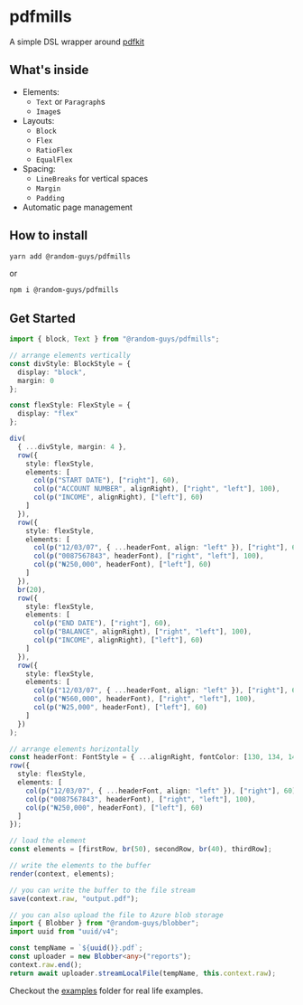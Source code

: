 # pdfmills

A simple DSL wrapper around [pdfkit](https://github.com/foliojs/pdfkit)

## What's inside

- Elements:
  - `Text` or `Paragraph`s
  - `Image`s
- Layouts:
  - `Block`
  - `Flex`
  - `RatioFlex`
  - `EqualFlex`
- Spacing:
  - `LineBreaks` for vertical spaces
  - `Margin`
  - `Padding`
- Automatic page management

## How to install

```sh
yarn add @random-guys/pdfmills
```

or

```sh
npm i @random-guys/pdfmills
```

## Get Started

```ts
import { block, Text } from "@random-guys/pdfmills";

// arrange elements vertically
const divStyle: BlockStyle = {
  display: "block",
  margin: 0
};

const flexStyle: FlexStyle = {
  display: "flex"
};

div(
  { ...divStyle, margin: 4 },
  row({
    style: flexStyle,
    elements: [
      col(p("START DATE"), ["right"], 60),
      col(p("ACCOUNT NUMBER", alignRight), ["right", "left"], 100),
      col(p("INCOME", alignRight), ["left"], 60)
    ]
  }),
  row({
    style: flexStyle,
    elements: [
      col(p("12/03/07", { ...headerFont, align: "left" }), ["right"], 60),
      col(p("0087567843", headerFont), ["right", "left"], 100),
      col(p("₦250,000", headerFont), ["left"], 60)
    ]
  }),
  br(20),
  row({
    style: flexStyle,
    elements: [
      col(p("END DATE"), ["right"], 60),
      col(p("BALANCE", alignRight), ["right", "left"], 100),
      col(p("INCOME", alignRight), ["left"], 60)
    ]
  }),
  row({
    style: flexStyle,
    elements: [
      col(p("12/03/07", { ...headerFont, align: "left" }), ["right"], 60),
      col(p("₦560,000", headerFont), ["right", "left"], 100),
      col(p("₦25,000", headerFont), ["left"], 60)
    ]
  })
);

// arrange elements horizontally
const headerFont: FontStyle = { ...alignRight, fontColor: [130, 134, 145] };
row({
  style: flexStyle,
  elements: [
    col(p("12/03/07", { ...headerFont, align: "left" }), ["right"], 60),
    col(p("0087567843", headerFont), ["right", "left"], 100),
    col(p("₦250,000", headerFont), ["left"], 60)
  ]
});

// load the element
const elements = [firstRow, br(50), secondRow, br(40), thirdRow];

// write the elements to the buffer
render(context, elements);

// you can write the buffer to the file stream
save(context.raw, "output.pdf");

// you can also upload the file to Azure blob storage
import { Blobber } from "@random-guys/blobber";
import uuid from "uuid/v4";

const tempName = `${uuid()}.pdf`;
const uploader = new Blobber<any>("reports");
context.raw.end();
return await uploader.streamLocalFile(tempName, this.context.raw);
```

Checkout the [examples](https://github.com/random-guys/pdfmills/tree/develop/examples) folder for real life examples.
